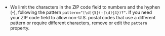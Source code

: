 - We limit the characters in the ZIP code field to numbers and the hyphen (-), following the pattern `pattern="[\d]{5}(-[\d]{4})?"`. If you need your ZIP code field to allow non-U.S. postal codes that use a different pattern or require different characters, remove or edit the `pattern` property.